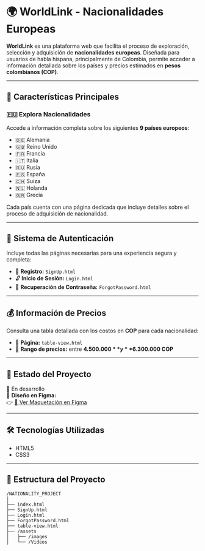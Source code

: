 # 🌍 WorldLink - Nacionalidades Europeas

**WorldLink** es una plataforma web que facilita el proceso de exploración, selección y adquisición de **nacionalidades europeas**. Diseñada para usuarios de habla hispana, principalmente de Colombia, permite acceder a información detallada sobre los países y precios estimados en **pesos colombianos (COP)**.

---

## 🧭 Características Principales

### 🇪🇺 Explora Nacionalidades

Accede a información completa sobre los siguientes **9 países europeos**:

- 🇩🇪 Alemania  
- 🇬🇧 Reino Unido  
- 🇫🇷 Francia  
- 🇮🇹 Italia  
- 🇷🇺 Rusia  
- 🇪🇸 España  
- 🇨🇭 Suiza  
- 🇳🇱 Holanda  
- 🇬🇷 Grecia  

Cada país cuenta con una página dedicada que incluye detalles sobre el proceso de adquisición de nacionalidad.

---

## 🔐 Sistema de Autenticación

Incluye todas las páginas necesarias para una experiencia segura y completa:

- 📝 **Registro:** `SignUp.html`  
- 🔓 **Inicio de Sesión:** `Login.html`  
- 🔑 **Recuperación de Contraseña:** `ForgotPassword.html`

---

## 💰 Información de Precios

Consulta una tabla detallada con los costos en **COP** para cada nacionalidad:

- 📄 **Página:** `table-view.html`  
- 💸 **Rango de precios:** entre **$4.500.000** y **$6.300.000 COP**

---

## 🧪 Estado del Proyecto

🚧 En desarrollo  
📌 **Diseño en Figma:**  
👉 [🔗 Ver Maquetación en Figma](https://www.figma.com/design/Z3LB7mPulscQrmKMGjjL6W/Proyecto-HTML?node-id=0-1&p=f&t=hcCWW2SxoULf6Ywd-0)

---

## 🛠️ Tecnologías Utilizadas

- HTML5  
- CSS3

---

## 📁 Estructura del Proyecto

```text
/NATIONALITY_PROJECT
│
├── index.html
├── SignUp.html
├── Login.html
├── ForgotPassword.html
├── table-view.html
├── /assets
│   ├── /images
│   └── /Videos

